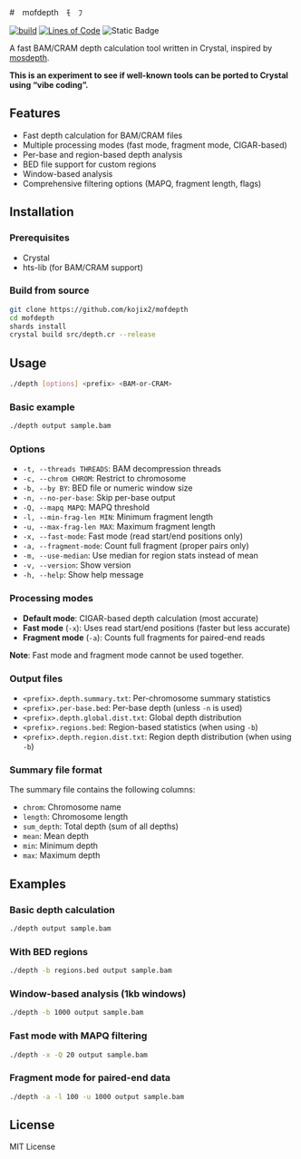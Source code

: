 #　mofdepth　ﾓ　ﾌ

[![build](https://github.com/kojix2/mofdepth/actions/workflows/build.yml/badge.svg)](https://github.com/kojix2/mofdepth/actions/workflows/build.yml)
[![Lines of Code](https://img.shields.io/endpoint?url=https%3A%2F%2Ftokei.kojix2.net%2Fbadge%2Fgithub%2Fkojix2%2Fmofdepth%2Flines)](https://tokei.kojix2.net/github/kojix2/mofdepth)
![Static Badge](https://img.shields.io/badge/PURE-VIBE_CODING-magenta)

A fast BAM/CRAM depth calculation tool written in Crystal, inspired by [mosdepth](https://github.com/brentp/mosdepth).

**This is an experiment to see if well-known tools can be ported to Crystal using “vibe coding”.**

## Features

- Fast depth calculation for BAM/CRAM files
- Multiple processing modes (fast mode, fragment mode, CIGAR-based)
- Per-base and region-based depth analysis
- BED file support for custom regions
- Window-based analysis
- Comprehensive filtering options (MAPQ, fragment length, flags)

## Installation

### Prerequisites

- Crystal
- hts-lib (for BAM/CRAM support)

### Build from source

```bash
git clone https://github.com/kojix2/mofdepth
cd mofdepth
shards install
crystal build src/depth.cr --release
```

## Usage

```bash
./depth [options] <prefix> <BAM-or-CRAM>
```

### Basic example

```bash
./depth output sample.bam
```

### Options

- `-t, --threads THREADS`: BAM decompression threads
- `-c, --chrom CHROM`: Restrict to chromosome
- `-b, --by BY`: BED file or numeric window size
- `-n, --no-per-base`: Skip per-base output
- `-Q, --mapq MAPQ`: MAPQ threshold
- `-l, --min-frag-len MIN`: Minimum fragment length
- `-u, --max-frag-len MAX`: Maximum fragment length
- `-x, --fast-mode`: Fast mode (read start/end positions only)
- `-a, --fragment-mode`: Count full fragment (proper pairs only)
- `-m, --use-median`: Use median for region stats instead of mean
- `-v, --version`: Show version
- `-h, --help`: Show help message

### Processing modes

- **Default mode**: CIGAR-based depth calculation (most accurate)
- **Fast mode** (`-x`): Uses read start/end positions (faster but less accurate)
- **Fragment mode** (`-a`): Counts full fragments for paired-end reads

**Note**: Fast mode and fragment mode cannot be used together.

### Output files

- `<prefix>.depth.summary.txt`: Per-chromosome summary statistics
- `<prefix>.per-base.bed`: Per-base depth (unless `-n` is used)
- `<prefix>.depth.global.dist.txt`: Global depth distribution
- `<prefix>.regions.bed`: Region-based statistics (when using `-b`)
- `<prefix>.depth.region.dist.txt`: Region depth distribution (when using `-b`)

### Summary file format

The summary file contains the following columns:

- `chrom`: Chromosome name
- `length`: Chromosome length
- `sum_depth`: Total depth (sum of all depths)
- `mean`: Mean depth
- `min`: Minimum depth
- `max`: Maximum depth

## Examples

### Basic depth calculation

```bash
./depth output sample.bam
```

### With BED regions

```bash
./depth -b regions.bed output sample.bam
```

### Window-based analysis (1kb windows)

```bash
./depth -b 1000 output sample.bam
```

### Fast mode with MAPQ filtering

```bash
./depth -x -Q 20 output sample.bam
```

### Fragment mode for paired-end data

```bash
./depth -a -l 100 -u 1000 output sample.bam
```

## License

MIT License
